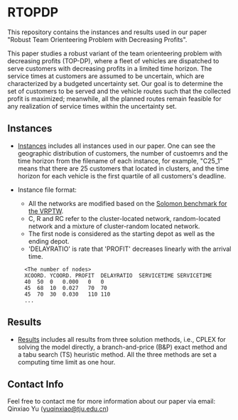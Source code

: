 # RTOPDP

This repository contains the instances and results used in our paper "Robust Team Orienteering Problem with Decreasing Profits".

This paper studies a robust variant of the team orienteering problem with decreasing profits (TOP-DP), where a fleet of vehicles are dispatched to serve customers with decreasing profits in a limited time horizon. The service times at customers are assumed to be uncertain, which are characterized by a budgeted uncertainty set. Our goal is to determine the set of customers to be served and the vehicle routes such that the collected profit is maximized; meanwhile, all the planned routes remain feasible for any realization of
service times within the uncertainty set.

## Instances
- [Instances](./Instances) includes all instances used in our paper. One can see the geographic distribution of customers, the number of custoemrs and the time horizon from the filename of each instance, for example, "C25_1" means that there are 25 customers that located in clusters, and the time horizon for each vehicle is the first quartile of all customers's deadline.

- Instance file format:
  - All the networks are modified based on the [Solomon benchmark for the VRPTW](http://web.cba.neu.edu/~msolomon/problems.htm). 
  - C, R and RC refer to the cluster-located network, random-located network and a mixture of cluster-random located network.
  - The first node is considered as the starting depot as well as the ending depot.
  - 'DELAYRATIO' is rate that 'PROFIT' decreases linearly with the arrival time.
  
  ```
    <The number of nodes>
    XCOORD. YCOORD. PROFIT  DELAYRATIO  SERVICETIME SERVICETIME
    40	50	0	0.000	0	0
    45	68	10	0.027	70	70
    45	70	30	0.030	110	110
    ...    
  ```

## Results
- [Results](./Results) includes all results from three solution methods, i.e., CPLEX for solving the model directly, a branch-and-price (B&P) exact method and a tabu search (TS) heuristic method. All the three methods are set a computing time limit as one hour.

## Contact Info
Feel free to contact me for more information about our paper via email: Qinxiao Yu (yuqinxiao@tju.edu.cn)
